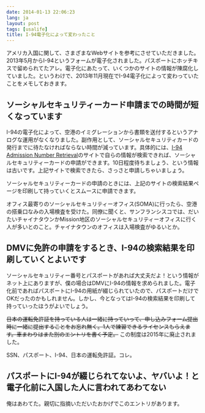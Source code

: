 ```yaml
---
date: 2014-01-13 22:06:23
lang: ja
layout: post
tags: [usalife]
title: I-94電子化によって変わったこと
---
```

アメリカ入国に関して、さまざまなWebサイトを参考にさせていただきました。2013年5月からI-94というフォームが電子化されました。パスポートにホッチキスで留められてたアレ。電子化にあたって、いくつかのサイトの情報が陳腐化していました。というわけで、2013年11月現在でI-94電子化によって変わっていたことをメモしておきます。

## ソーシャルセキュリティーカード申請までの時間が短くなっています

I-94の電子化によって、空港のイミグレーションから書類を送付するというアナログな運用がなくなりました。副作用として、ソーシャルセキュリティカードの発行までに待たなければならない時間が減っています。具体的には、[I-94 Admission Number Retrieval](https://i94.cbp.dhs.gov/)のサイトで自らの情報が検索できれば、ソーシャルセキュリティーカードの申請ができます。10日程度待ちましょう、という情報は古いです。上記サイトで検索できたら、さっさと申請しちゃいましょう。

ソーシャルセキュリティーカードの申請のときには、上記のサイトの検索結果ページを印刷して持っていくとスムースに申請できます。

オフィス最寄りのソーシャルセキュリティーオフィス(SOMA)に行ったら、空港の搭乗口なみの入場検査を受けた。同僚に聞くと、サンフランシスコでは、だいたいチャイナタウンかMission地区のソーシャルセキュリティーオフィスに行く人が多いとのこと。チャイナタウンのオフィスは入場検査がゆるいとか。

## DMVに免許の申請をするとき、I-94の検索結果を印刷していくとよいです

ソーシャルセキュリティー番号とパスポートがあれば大丈夫だよ！という情報がネット上にありますが、僕の場合はDMVにI-94の情報を求められました。電子化前であればパスポートにI-94の用紙が綴じられていたので、パスポートだけでOKだったのかもしれません。しかし、今となってはI-94の検索結果を印刷して持っていったほうがよいでしょう。

<strike>日本の運転免許証を持っている人は一緒に持っていって、申し込みフォーム提出時に一緒に提出することをお忘れ無く。1人で練習できるライセンスもらえます。車まわりはまた別のエントリを書く予定。</strike> この制度は2015年に廃止されました。

SSN、パスポート、I-94、日本の運転免許証。コレ。

## パスポートにI-94が綴じられてないよ、ヤバいよ！と電子化前に入国した人に言われてあわてない

俺はあわてた。親切に指摘いただいたおかげでこのエントリがあります。
